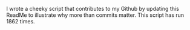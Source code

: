 I wrote a cheeky script that contributes to my Github by updating this ReadMe to illustrate why more than commits matter. This script has run 1862 times.